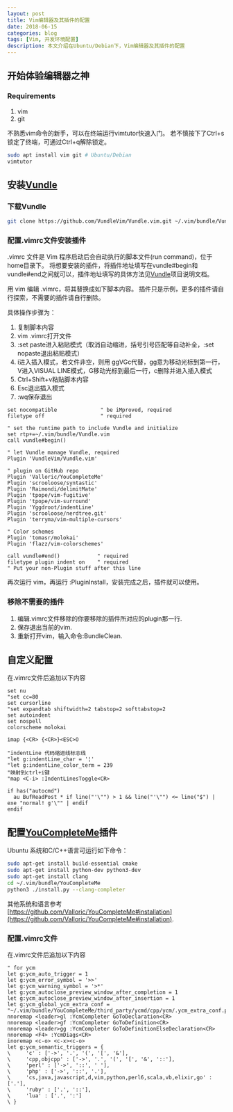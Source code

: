 ```yaml
---
layout: post
title: Vim编辑器及其插件的配置
date: 2018-06-15
categories: blog
tags: [Vim, 开发环境配置]
description: 本文介绍在Ubuntu/Debian下，Vim编辑器及其插件的配置
---
```


## 开始体验编辑器之神
### Requirements
1. vim
2. git

不熟悉vim命令的新手，可以在终端运行vimtutor快速入门。
若不慎按下了Ctrl+s锁定了终端，可通过Ctrl+q解除锁定。

```bash
sudo apt install vim git # Ubuntu/Debian
vimtutor
```

## 安装[Vundle](https://github.com/VundleVim/Vundle.vim)

### 下载Vundle
```bash
git clone https://github.com/VundleVim/Vundle.vim.git ~/.vim/bundle/Vundle.vim
```

### 配置.vimrc文件安装插件
.vimrc 文件是 Vim 程序启动后会自动执行的脚本文件(run command)，位于home目录下。
将想要安装的插件，将插件地址填写在vundle#begin和vundle#end之间就可以，插件地址填写的具体方法见[Vundle](https://github.com/VundleVim/Vundle.vim)项目说明文档。

用 vim 编辑 .vimrc，将其替换成如下脚本内容。
插件只是示例，更多的插件请自行探索，不需要的插件请自行删除。

具体操作步骤为：
1. 复制脚本内容
2. vim .vimrc打开文件
3. :set paste进入粘贴模式（取消自动缩进，括号引号匹配等自动补全，:set nopaste退出粘贴模式）
4. i进入插入模式，若文件非空，则用 ggVGc代替，gg意为移动光标到第一行，V进入VISUAL LINE模式，G移动光标到最后一行，c删除并进入插入模式
5. Ctrl+Shift+v粘贴脚本内容
6. Esc退出插入模式
7. :wq保存退出

```vim
set nocompatible              " be iMproved, required
filetype off                  " required

" set the runtime path to include Vundle and initialize
set rtp+=~/.vim/bundle/Vundle.vim
call vundle#begin()

" let Vundle manage Vundle, required
Plugin 'VundleVim/Vundle.vim'

" plugin on GitHub repo
Plugin 'Valloric/YouCompleteMe'
Plugin 'scrooloose/syntastic'
Plugin 'Raimondi/delimitMate'
Plugin 'tpope/vim-fugitive'
Plugin 'tpope/vim-surround'
Plugin 'Yggdroot/indentLine' 
Plugin 'scrooloose/nerdtree.git'
Plugin 'terryma/vim-multiple-cursors'

" Color schemes
Plugin 'tomasr/molokai'
Plugin 'flazz/vim-colorschemes'

call vundle#end()            " required
filetype plugin indent on    " required
" Put your non-Plugin stuff after this line
```
再次运行 vim，再运行 :PluginInstall，安装完成之后，插件就可以使用。

### 移除不需要的插件
1. 编辑.vimrc文件移除的你要移除的插件所对应的plugin那一行.
2. 保存退出当前的vim.
3. 重新打开vim，输入命令:BundleClean.

## 自定义配置
在.vimrc文件后追加以下内容
```vim
set nu
"set cc=80
set cursorline
"set expandtab shiftwidth=2 tabstop=2 softtabstop=2
set autoindent
set nospell
colorscheme molokai

imap {<CR> {<CR>}<ESC>O

"indentLine 代码缩进线标志线
"let g:indentLine_char = '¦' 
"let g:indentLine_color_term = 239 
"映射到ctrl+i键 
"map <C-i> :IndentLinesToggle<CR> 

if has("autocmd")
  au BufReadPost * if line("'\"") > 1 && line("'\"") <= line("$") | exe "normal! g'\"" | endif
endif
```

## 配置[YouCompleteMe](https://github.com/Valloric/YouCompleteMe)插件

Ubuntu 系统和C/C++语言可运行如下命令：

```bash
sudo apt-get install build-essential cmake
sudo apt-get install python-dev python3-dev
sudo apt-get install clang
cd ~/.vim/bundle/YouCompleteMe
python3 ./install.py --clang-completer
```

其他系统和语言参考 [https://github.com/Valloric/YouCompleteMe#installation](https://github.com/Valloric/YouCompleteMe#installation).

### 配置.vimrc文件
在.vimrc文件后追加以下内容
```vim
" for ycm
let g:ycm_auto_trigger = 1 
let g:ycm_error_symbol = '>>'
let g:ycm_warning_symbol = '>*'
let g:ycm_autoclose_preview_window_after_completion = 1 
let g:ycm_autoclose_preview_window_after_insertion = 1 
let g:ycm_global_ycm_extra_conf = "~/.vim/bundle/YouCompleteMe/third_party/ycmd/cpp/ycm/.ycm_extra_conf.py"
nnoremap <leader>gl :YcmCompleter GoToDeclaration<CR>
nnoremap <leader>gf :YcmCompleter GoToDefinition<CR>
nnoremap <leader>gg :YcmCompleter GoToDefinitionElseDeclaration<CR>
nnoremap <F4> :YcmDiags<CR>
inoremap <c-o> <c-x><c-o>
let g:ycm_semantic_triggers = { 
\     'c' : ['->', '.', '(', '[', '&'],
\     'cpp,objcpp' : ['->', '.', '(', '[', '&', '::'],
\     'perl' : ['->', '::', ' '],
\     'php' : ['->', '::', '.'],
\     'cs,java,javascript,d,vim,python,perl6,scala,vb,elixir,go' : ['.'],
\     'ruby' : ['.', '::'],
\     'lua' : ['.', ':']
\ }
```
